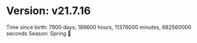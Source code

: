 # Version: v21.7.16
Time since birth: 7900 days, 189600 hours, 11376000 minutes, 682560000 seconds
Season: Spring 🌸
